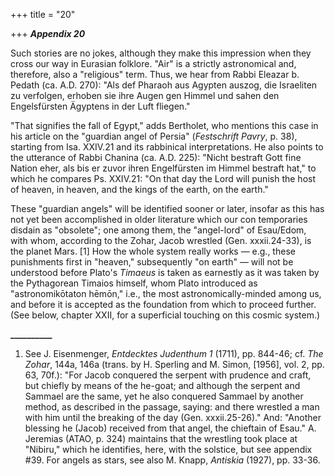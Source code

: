 +++
title = "20"

+++
***Appendix 20***  


Such stories are no jokes, although they make this impression when they cross our way in Eurasian folklore. "Air" is a strictly astronomical and, therefore, also a "religious" term. Thus, we hear from Rabbi Eleazar b. Pedath \(ca. A.D. 270\): "Als def Pharaoh aus Agypten auszog, die Israeliten zu verfolgen, erhoben sie ihre Augen gen Himmel und sahen den Engelsfürsten Ägyptens in der Luft fliegen."

"That signifies the fall of Egypt," adds Bertholet, who mentions this case in his article on the "guardian angel of Persia" \(*Festschrift Pavry*, p. 38\), starting from Isa. XXIV.21 and its rabbinical interpretations. He also points to the utterance of Rabbi Chanina \(ca. A.D. 225\): "Nicht bestraft Gott fine Nation eher, als bis er zuvor ihren Engelfürsten im Himmel bestraft hat," to which he compares Ps. XXIV.21: "On that day the Lord will punish the host of heaven, in heaven, and the kings of the earth, on the earth."

These "guardian angels" will be identified sooner or later, insofar as this has not yet been accomplished in older literature which our con temporaries disdain as "obsolete"; one among them, the "angel-lord" of Esau/Edom, with whom, according to the Zohar, Jacob wrestled \(Gen. xxxii.24-33\), is the planet Mars. \[1\]  How the whole system really works — e.g., these punishments first in "heaven," subsequently "on earth" — will not be understood before Plato's *Timaeus* is taken as earnestly as it was taken by the Pythagorean Timaios himself, whom Plato introduced as "astronomikōtaton hēmōn," i.e., the most astronomically-minded among us, and before it is accepted as the foundation from which to proceed further. \(See below, chapter XXII, for a superficial touching on this cosmic system.\)

**\_\_\_\_\_\_\_\_\_\_**

1. See J. Eisenmenger, *Entdecktes Judenthum 1* \(1711\), pp. 844-46; cf. *The Zohar*, 144a, 146a \(trans. by H. Sperling and M. Simon, \[1956\], vol. 2, pp. 63, 70f.\): "For Jacob conquered the serpent with prudence and craft, but chiefly by means of the he-goat; and although the serpent and Sammael are the same, yet he also conquered Sammael by another method, as described in the passage, saying: and there wrestled a man with him until the breaking of the day \(Gen. xxxii.25-26\)." And: "Another blessing he \(Jacob\) received from that angel, the chieftain of Esau." A. Jeremias \(ATAO, p. 324\) maintains that the wrestling took place at "Nibiru," which he identifies, here, with the solstice, but see appendix \#39. For angels as stars, see also M. Knapp, *Antiskia* \(1927\), pp. 33-36.



